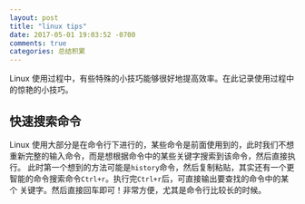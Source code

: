 ```yaml
---
layout: post
title: "linux tips"
date: 2017-05-01 19:03:52 -0700
comments: true
categories: 总结积累
---
```


Linux 使用过程中，有些特殊的小技巧能够很好地提高效率。在此记录使用过程中的惊艳的小技巧。  

## 快速搜索命令

Linux 使用大部分是在命令行下进行的，某些命令是前面使用到的，此时我们不想重新完整的输入命令，而是想根据命令中的某些关键字搜索到该命令，然后直接执行。
此时第一个想到的方法可能是`history`命令，然后复制粘贴，其实还有一个更智能的命令搜索命令`Ctrl+r`。执行完`Ctrl+r`后，可直接输出要查找的命令中的某个
关键字。然后直接回车即可！非常方便，尤其是命令行比较长的时候。  

